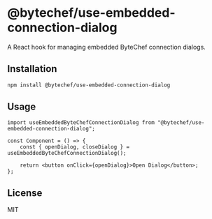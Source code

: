 # @bytechef/use-embedded-connection-dialog

A React hook for managing embedded ByteChef connection dialogs.

## Installation

```bash
npm install @bytechef/use-embedded-connection-dialog
```

## Usage

```tsx
import useEmbeddedByteChefConnectionDialog from "@bytechef/use-embedded-connection-dialog";

const Component = () => {
    const { openDialog, closeDialog } = useEmbeddedByteChefConnectionDialog();

    return <button onClick={openDialog}>Open Dialog</button>;
};
```

## License

MIT
